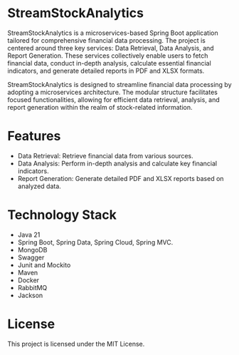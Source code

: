 # StreamStockAnalytics

StreamStockAnalytics is a microservices-based Spring Boot application tailored for comprehensive financial data processing. The project is centered around three key services: Data Retrieval, Data Analysis, and Report Generation. These services collectively enable users to fetch financial data, conduct in-depth analysis, calculate essential financial indicators, and generate detailed reports in PDF and XLSX formats.

StreamStockAnalytics is designed to streamline financial data processing by adopting a microservices architecture. The modular structure facilitates focused functionalities, allowing for efficient data retrieval, analysis, and report generation within the realm of stock-related information.

# Features
<ul>
    <li>Data Retrieval: Retrieve financial data from various sources.</li>
    <li>Data Analysis: Perform in-depth analysis and calculate key financial indicators.</li>
    <li>Report Generation: Generate detailed PDF and XLSX reports based on analyzed data.</li>
  </ul>

# Technology Stack
<ul>
    <li>Java 21</li>
    <li>Spring Boot, Spring Data, Spring Cloud, Spring MVC.</li>
    <li>MongoDB</li>
    <li>Swagger</li>
    <li>Junit and Mockito</li>
    <li>Maven</li>
    <li>Docker</li>
    <li>RabbitMQ</li>
    <li>Jackson</li>
  </ul>

# License
This project is licensed under the MIT License.
